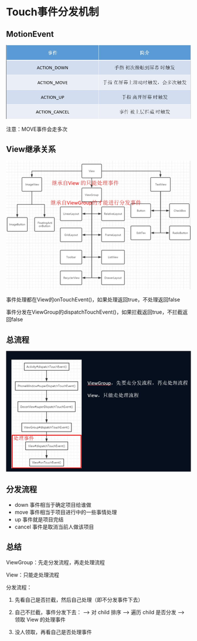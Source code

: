 # Touch事件分发机制



## MotionEvent

![](./picture/MotionEvent.jpg)

注意：MOVE事件会走多次



## View继承关系

![](./picture/View继承关系.jpg)

事件处理都在View的onTouchEvent()，如果处理返回true，不处理返回false

事件分发在ViewGroup的dispatchTouchEvent()，如果拦截返回true，不拦截返回false



## 总流程

![](./picture/事件分发机制总流程.jpg)



## 分发流程

- down 事件相当于确定项目给谁做
- move 事件相当于项目进行中的一些事情处理
- up 事件就是项目完结
- cancel 事件是取消当前人做该项目



## 总结

ViewGroup：先走分发流程，再走处理流程

View：只能走处理流程

分发流程：

1. 先看自己是否拦截，然后自己处理（即不分发事件下去）

2. 自己不拦截，事件分发下去：
   --> 对 child 排序
   --> 遍历 child 是否分发
   --> 领取 View 的处理事件

3. 没人领取，再看自己是否处理事件

   









